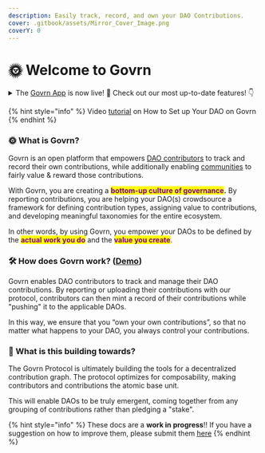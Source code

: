 ```yaml
---
description: Easily track, record, and own your DAO Contributions.
cover: .gitbook/assets/Mirror_Cover_Image.png
coverY: 0
---
```


# 🌞 Welcome to Govrn

<details>

<summary>The <a href="https://govrn.app/">Govrn App</a> is now live! 🥳 Check out our most up-to-date features! 👇 </summary>

[**Profile** ](start-here/get-started/)

1. Create Profile&#x20;
2. Join DAO(s)
3. Create a DAO manually&#x20;
4. Add members to the DAO&#x20;
5. Set Admins of the DAO

[**Contributions**](broken-reference)

1. Record contributions&#x20;
2. Mint contributions
3. Attribute contributions to DAOs&#x20;

[**Attestations**](lets-party/attestations.md)

1. Give attestations
2. Receive attestations&#x20;

[**Dashboard**](broken-reference)

1. Personal contribution dashboard of all your DAOs
2. DAO’s contribution dashboard&#x20;

[**Integrations**](broken-reference)

1. Connect Linear&#x20;
2. Connect Discord&#x20;
3. Guild coming soon 🤫

[**Discord Bot**](broken-reference)

1. Use our friendly Discord bot&#x20;

</details>

{% hint style="info" %}
Video [tutorial](https://www.loom.com/share/e480098e4006456aa7ca7814a80c65ac) on How to Set up Your DAO on Govrn
{% endhint %}

### 🌞 What is Govrn?&#x20;

Govrn is an open platform that empowers [DAO contributors](use-cases/dao-contributors.md) to track and record their own contributions, while additionally enabling [communities](use-cases/dao-leaders.md) to fairly value & reward those contributions.&#x20;

With Govrn, you are creating a <mark style="color:purple;">**bottom-up culture of governance**</mark>**.**  By reporting contributions, you are helping your DAO(s) crowdsource a framework for defining contribution types, assigning value to contributions, and developing meaningful taxonomies for the entire ecosystem.

In other words, by using Govrn, you empower your DAOs to be defined by the <mark style="color:purple;">**actual work you do**</mark> and the <mark style="color:purple;">**value you create**</mark>.&#x20;

### 🛠 How does Govrn work? ([Demo](https://www.loom.com/share/3cc290c795a145db85a0698f60529ba0))&#x20;

Govrn enables DAO contributors to track and manage their DAO contributions.  By reporting or uploading their contributions with our protocol, contributors can then mint a record of their contributions while "pushing" it to the applicable DAOs. &#x20;

In this way, we ensure that you “own your own contributions”, so that no matter what happens to your DAO, you always control your contributions.&#x20;

### 💫 What is this building towards?

The Govrn Protocol is ultimately building the tools for a decentralized contribution graph.  The protocol optimizes for composability, making contributors and contributions the atomic base unit.

This will enable DAOs to be truly emergent, coming together from any grouping of contributions rather than pledging a "stake".



{% hint style="info" %}
These docs are a **work in progress**!! If you have a suggestion on how to improve them, please submit them [here](get-involved/ideas-or-questions.md)
{% endhint %}
